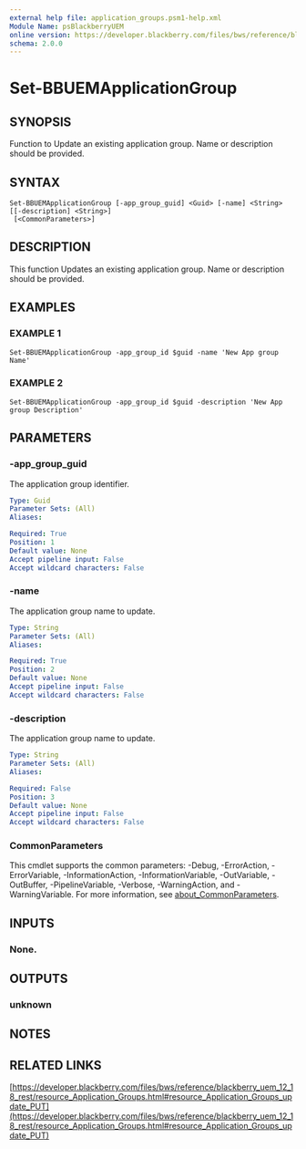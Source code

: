 ```yaml
---
external help file: application_groups.psm1-help.xml
Module Name: psBlackberryUEM
online version: https://developer.blackberry.com/files/bws/reference/blackberry_uem_12_18_rest/resource_Application_Groups.html#resource_Application_Groups_update_PUT
schema: 2.0.0
---
```


# Set-BBUEMApplicationGroup

## SYNOPSIS
Function to Update an existing application group.
Name or description should be provided.

## SYNTAX

```
Set-BBUEMApplicationGroup [-app_group_guid] <Guid> [-name] <String> [[-description] <String>]
 [<CommonParameters>]
```

## DESCRIPTION
This function Updates an existing application group.
Name or description should be provided.

## EXAMPLES

### EXAMPLE 1
```
Set-BBUEMApplicationGroup -app_group_id $guid -name 'New App group Name'
```

### EXAMPLE 2
```
Set-BBUEMApplicationGroup -app_group_id $guid -description 'New App group Description'
```

## PARAMETERS

### -app_group_guid
The application group identifier.

```yaml
Type: Guid
Parameter Sets: (All)
Aliases:

Required: True
Position: 1
Default value: None
Accept pipeline input: False
Accept wildcard characters: False
```

### -name
The application group name to update.

```yaml
Type: String
Parameter Sets: (All)
Aliases:

Required: True
Position: 2
Default value: None
Accept pipeline input: False
Accept wildcard characters: False
```

### -description
The application group name to update.

```yaml
Type: String
Parameter Sets: (All)
Aliases:

Required: False
Position: 3
Default value: None
Accept pipeline input: False
Accept wildcard characters: False
```

### CommonParameters
This cmdlet supports the common parameters: -Debug, -ErrorAction, -ErrorVariable, -InformationAction, -InformationVariable, -OutVariable, -OutBuffer, -PipelineVariable, -Verbose, -WarningAction, and -WarningVariable. For more information, see [about_CommonParameters](http://go.microsoft.com/fwlink/?LinkID=113216).

## INPUTS

### None.
## OUTPUTS

### unknown
## NOTES

## RELATED LINKS

[https://developer.blackberry.com/files/bws/reference/blackberry_uem_12_18_rest/resource_Application_Groups.html#resource_Application_Groups_update_PUT](https://developer.blackberry.com/files/bws/reference/blackberry_uem_12_18_rest/resource_Application_Groups.html#resource_Application_Groups_update_PUT)

